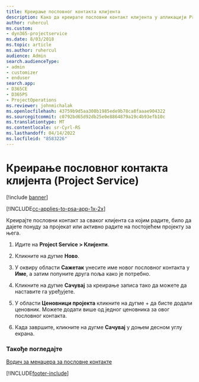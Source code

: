 ```yaml
---
title: Креирање пословног контакта клијента
description: Како да креирате пословни контакт клијента у апликацији Project Service
author: ruhercul
ms.custom:
- dyn365-projectservice
ms.date: 8/03/2018
ms.topic: article
ms.author: ruhercul
audience: Admin
search.audienceType:
- admin
- customizer
- enduser
search.app:
- D365CE
- D365PS
- ProjectOperations
ms.reviewer: johnmichalak
ms.openlocfilehash: 43759b9d5aa308b1985ede9b78ca8faaae904322
ms.sourcegitcommit: c0792bd65d92db25e0e8864879a19c4b93efb10c
ms.translationtype: MT
ms.contentlocale: sr-Cyrl-RS
ms.lasthandoff: 04/14/2022
ms.locfileid: "8583226"
---
```

# <a name="create-a-customer-account-project-service"></a>Креирање пословног контакта клијента (Project Service)

[!include [banner](../includes/psa-now-project-operations.md)]

[!INCLUDE[cc-applies-to-psa-app-1x-2x](../includes/cc-applies-to-psa-app-1x-2x.md)]

Креирајте пословни контакт за сваког клијента са којим радите, било да дајете понуду за пројекат или активно радите на постојећем пројекту за њега.  
  
1.  Идите на **Project Service > Клијенти**.  
  
2.  Кликните на дугме **Ново**.  
  
3.  У оквиру области **Сажетак** унесите име новог пословног контакта у **Име**, а затим попуните друга поља како је потребно.  
  
4.  Кликните на дугме **Сачувај** за креирање записа тако да можете да наставите га уређујете.  
  
5.  У области **Ценовници пројекта** кликните на дугме + да бисте додали ценовник. Можете додати више од једног ценовника за овог пословног контакта.  
  
6.  Када завршите, кликните на дугме **Сачувај** у доњем десном углу екрана.  
  
### <a name="see-also"></a>Такође погледајте  
 [Водич за менаџера за пословне контакте](../psa/account-manager-guide.md)


[!INCLUDE[footer-include](../includes/footer-banner.md)]
